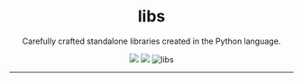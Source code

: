 <h1 align="center">libs</h1>
<p align="center">Carefully crafted standalone libraries created in the Python language.</p>

<p align="center">
<img src="https://pepy.tech/cwe-libs/libs">
 <img src="https://pepy.tech/badge/cwe-libs/month">
  <img src="https://img.shields.io/badge/License-MIT-yellow.svg" alt="libs">

<br>
</p>
<hr>
